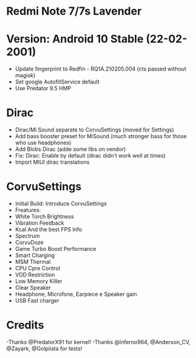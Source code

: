 # Redmi Note 7/7s Lavender 

# Version: Android 10 Stable (22-02-2001)

  - Update fingerprint to Redfin - RQ1A.210205.004 (cts passed without magisk)
  - Set google AutofillService default
  - Use Predator 9.5 HMP

# Dirac
   - Dirac/Mi Sound separate to CorvuSettings (moved for Settings)
   - Add bass booster preset for MiSound (much stronger bass for those who use headphones)
   - Add Blobs Dirac (adde some libs on vendor)
   - Fix: Dirac: Enable by default (dirac didn't work well at times)
   - Import MIUI dirac translations

# CorvuSettings
   - Initial Build: Introduce CorvuSettings
   - Freatures: 
   - White Torch Brightness
   - Vibration Feedback
   - Kcal And the best FPS Info
   - Spectrum
   - CorvuDoze
   - Game Turbo Boost Performance
   - Smart Charging
   - MSM Thermal
   - CPU Cpre Control
   - VDD Restriction
   - Low Memory Killer
   - Clear Speaker
   - Headphone, Microfone, Earpiece e Speaker gain
   - USB Fast charger

# Credits
   -Thanks @PredatorX91 for kernel!
   -Thanks @inferno964, @Anderson_CV, @Zayark, @Golpiista for tests!
